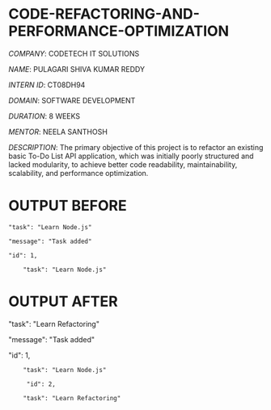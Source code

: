 # CODE-REFACTORING-AND-PERFORMANCE-OPTIMIZATION

*COMPANY*: CODETECH IT SOLUTIONS

*NAME*: PULAGARI SHIVA KUMAR REDDY

*INTERN ID*: CT08DH94

*DOMAIN*: SOFTWARE DEVELOPMENT

*DURATION*: 8 WEEKS

*MENTOR*: NEELA SANTHOSH

*DESCRIPTION*: The primary objective of this project is to refactor an existing basic To-Do List API application, which was initially poorly structured and lacked modularity, to achieve better code readability, maintainability, scalability, and performance optimization.

# OUTPUT BEFORE #
    
    "task": "Learn Node.js"

    "message": "Task added"

    "id": 1,
    
        "task": "Learn Node.js"

# OUTPUT AFTER #

"task": "Learn Refactoring"

"message": "Task added"

 "id": 1,

        "task": "Learn Node.js"

         "id": 2,
         
        "task": "Learn Refactoring"
